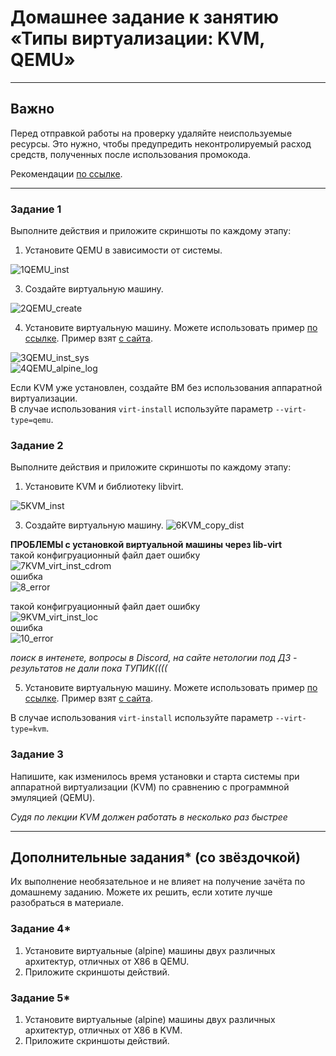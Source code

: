 # Домашнее задание к занятию «Типы виртуализации: KVM, QEMU»
---

## Важно

Перед отправкой работы на проверку удаляйте неиспользуемые ресурсы.
Это нужно, чтобы предупредить неконтролируемый расход средств, полученных после использования промокода.

Рекомендации [по ссылке](https://github.com/netology-code/sdvps-homeworks/tree/main/recommend).

---


### Задание 1 

Выполните действия и приложите скриншоты по каждому этапу:

1. Установите QEMU в зависимости от системы.
   
![1QEMU_inst](https://github.com/vakhtanov/netology_devops_zero_DZ/assets/26109918/f9cf33a3-800c-4a64-a78d-e88a8762e992)
   
3. Создайте виртуальную машину.

![2QEMU_create](https://github.com/vakhtanov/netology_devops_zero_DZ/assets/26109918/a8d07b32-53fa-4d0a-b4da-f8ffdc7d1c46)

4. Установите виртуальную машину.
Можете использовать пример [по ссылке](https://dl-cdn.alpinelinux.org/alpine/v3.13/releases/x86/alpine-standard-3.13.5-x86.iso). Пример взят [с сайта](https://alpinelinux.org). 

![3QEMU_inst_sys](https://github.com/vakhtanov/netology_devops_zero_DZ/assets/26109918/20a840f1-cf04-4e59-ac36-619cad418131)\
![4QEMU_alpine_log](https://github.com/vakhtanov/netology_devops_zero_DZ/assets/26109918/63da1fc1-4311-4ec9-97f1-a8eb2fbd9608)


Если KVM уже установлен, создайте ВМ без использования аппаратной виртуализации.  
В случае использования `virt-install` используйте параметр `--virt-type=qemu`.
 




### Задание 2 

Выполните действия и приложите скриншоты по каждому этапу:

1. Установите KVM и библиотеку libvirt.

![5KVM_inst](https://github.com/vakhtanov/netology_devops_zero_DZ/assets/26109918/42abe063-9ff6-49a8-afda-7373181abf40)
   
3. Создайте виртуальную машину.
![6KVM_copy_dist](https://github.com/vakhtanov/netology_devops_zero_DZ/assets/26109918/09b4fe75-0b48-413f-b489-01fc2d215050)

**ПРОБЛЕМЫ с установкой виртуальной машины через lib-virt**\
такой конфигруационный файл дает ошибку\
![7KVM_virt_inst_cdrom](https://github.com/vakhtanov/netology_devops_zero_DZ/assets/26109918/ca278502-459e-441c-8a95-a15424adbed5)\
ошибка\
![8_error](https://github.com/vakhtanov/netology_devops_zero_DZ/assets/26109918/b19eb916-8f08-4715-9290-f062cfd6df8d)

такой конфигруационный файл дает ошибку\
![9KVM_virt_inst_loc](https://github.com/vakhtanov/netology_devops_zero_DZ/assets/26109918/1a6b6356-5565-4498-b1f9-d8c03131a410)\
ошибка\
![10_error](https://github.com/vakhtanov/netology_devops_zero_DZ/assets/26109918/183ec5e9-f1b5-4e56-b7e8-eb21a671e5c4)

*поиск в интенете, вопросы в Discord, на сайте нетологии под ДЗ - результатов не дали*
*пока ТУПИК((((*
   
5. Установите виртуальную машину. 
Можете использовать пример [по ссылке](https://dl-cdn.alpinelinux.org/alpine/v3.13/releases/x86/alpine-standard-3.13.5-x86.iso). Пример взят [с сайта](https://alpinelinux.org). 

В случае использования `virt-install` используйте параметр `--virt-type=kvm`.



### Задание 3 

Напишите, как изменилось время установки и старта системы при аппаратной виртуализации (KVM) по сравнению с программной эмуляцией (QEMU).

*Судя по лекции KVM должен работать в несколько раз быстрее*

---

## Дополнительные задания* (со звёздочкой)

Их выполнение необязательное и не влияет на получение зачёта по домашнему заданию. Можете их решить, если хотите лучше разобраться в материале.


### Задание 4*

1. Установите виртуальные (alpine) машины двух различных архитектур, отличных от X86 в QEMU.
1. Приложите скриншоты действий.



### Задание 5*

1. Установите виртуальные (alpine) машины двух различных архитектур, отличных от X86 в KVM.
1. Приложите скриншоты действий.
